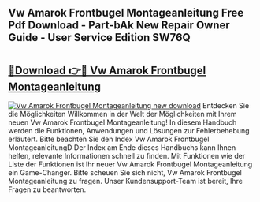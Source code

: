 ## Vw Amarok Frontbugel Montageanleitung Free Pdf Download - Part-bAk New Repair Owner Guide - User Service Edition SW76Q

# <h2><a href="http://df6h7a.blite.top/?on=Vw+Amarok+Frontbugel+Montageanleitung">🔗Download 👉🔴 Vw Amarok Frontbugel Montageanleitung</a></h2>

[![Vw Amarok Frontbugel Montageanleitung new download](https://i.imgur.com/lujVjoI.png)](http://df6h7a.blite.top/?on=Vw+Amarok+Frontbugel+Montageanleitung)
Entdecken Sie die Möglichkeiten Willkommen in der Welt der Möglichkeiten mit Ihrem neuen Vw Amarok Frontbugel Montageanleitung! In diesem Handbuch werden die Funktionen, Anwendungen und Lösungen zur Fehlerbehebung erläutert. Bitte beachten Sie den Index Vw Amarok Frontbugel MontageanleitungD Der Index am Ende dieses Handbuchs kann Ihnen helfen, relevante Informationen schnell zu finden. Mit Funktionen wie der Liste der Funktionen ist Ihr neuer Vw Amarok Frontbugel Montageanleitung ein Game-Changer. Bitte scheuen Sie sich nicht, Vw Amarok Frontbugel Montageanleitung zu fragen. Unser Kundensupport-Team ist bereit, Ihre Fragen zu beantworten.
